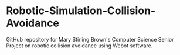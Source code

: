 # Robotic-Simulation-Collision-Avoidance

GitHub repository for Mary Stirling Brown's Computer Science Senior Project on robotic collision avoidance using Webot software.
